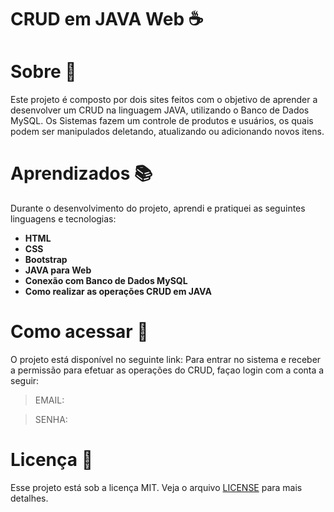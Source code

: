 # CRUD em JAVA Web :coffee:

# Sobre :raising_hand:

Este projeto é composto por dois sites feitos com o objetivo de aprender a desenvolver um CRUD na linguagem JAVA, utilizando o Banco de Dados MySQL. Os Sistemas fazem um controle de produtos e usuários, os quais podem ser manipulados deletando, atualizando ou adicionando novos itens.

# Aprendizados :books:
Durante o desenvolvimento do projeto, aprendi e pratiquei as seguintes linguagens e tecnologias:

* **HTML**
* **CSS**
* **Bootstrap**
* **JAVA para Web**
* **Conexão com Banco de Dados MySQL**
* **Como realizar as operações CRUD em JAVA**

# Como acessar :link:
O projeto está disponível no seguinte link:
Para entrar no sistema e receber a permissão para efetuar as operações do CRUD, façao login com a conta a seguir:
> EMAIL: 

> SENHA:

#  Licença :bookmark_tabs:

Esse projeto está sob a licença MIT. Veja o arquivo  [LICENSE](https://github.com/beatrizdossantos/Crud_JavaWeb/blob/main/LICENSE) para mais detalhes.
